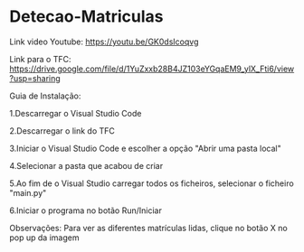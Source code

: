 # Detecao-Matriculas

Link video Youtube: https://youtu.be/GK0dsIcoqvg

Link para o TFC: https://drive.google.com/file/d/1YuZxxb28B4JZ103eYGqaEM9_ylX_Fti6/view?usp=sharing

Guia de Instalação:

1.Descarregar o Visual Studio Code

2.Descarregar o link do TFC

3.Iniciar o Visual Studio Code e escolher a opção "Abrir uma pasta local"

4.Selecionar a pasta que acabou de criar

5.Ao fim de o Visual Studio carregar todos os ficheiros, selecionar o ficheiro "main.py"

6.Iniciar o programa no botão Run/Iniciar

Observações: Para ver as diferentes matrículas lidas, clique no botão X no pop up da imagem

